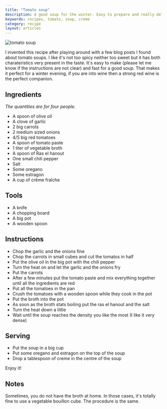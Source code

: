 ```yaml
---
title: "Tomato soup"
description: A good soup for the winter. Easy to prepare and really delicious
keywords: recipes, tomato, soup, creme
category: recipe
layout: articles
---
```


![tomato soup](/img/tomato-soup.png)

I invented this recipe after playing around with a few blog posts I found
about tomato soups. I like it's not too spicy neither too sweet but it has
both charateristics very present in the taste. It's easy to make (please let
me know if the instructions are not clear) and fast for a good soup. That
makes it perfect for a winter evening, if you are into wine then a strong red
wine is the perfect companion.

## Ingredients

_The quantities are for four people._

- A spoon of olive oil
- A clove of garlic
- 2 big carrots
- 2 medium sized onions
- 4/5 big red tomatoes
- A spoon of tomato paste
- 1 liter of vegetable broth
- A spoon of Ras el hanout
- One small chili pepper
- Salt
- Some oregano
- Some estragon
- A cup of crème fraîche

## Tools

- A knife
- A chopping board
- A big pot
- A wooden spoon

## Instructions

- Chop the garlic and the onions fine
- Chop the carrots in small cubes and cut the tomatos in half
- Put the olive oil in the big pot with the chili pepper
- Turn the heat on and let the garlic and the onions fry
- Put the carrots
- After a few minutes put the tomato paste and mix everything together until
  all the ingredients are red
- Put all the tomatoes in the pan
- Crush the tomatoes with a wooden spoon while they cook in the pot
- Put the broth into the pot
- As soon as the broth stats boiling put the ras el hanout and the salt
- Turn the heat down a little
- Wait until the soup reaches the density you like the most (I like it very
  dense)

## Serving

- Put the soup in a big cup
- Put some oregano and estragon on the top of the soup
- Drop a tablespoon of creme in the centre of the soup

Enjoy it!

## Notes

Sometimes, you do not have the broth at home. In those cases, it's totally
fine to use a vegetable bouillon cube. The procedure is the same.

